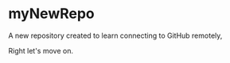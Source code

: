 # myNewRepo
A new repository created to learn connecting to GitHub remotely, 

Right let's move on.
